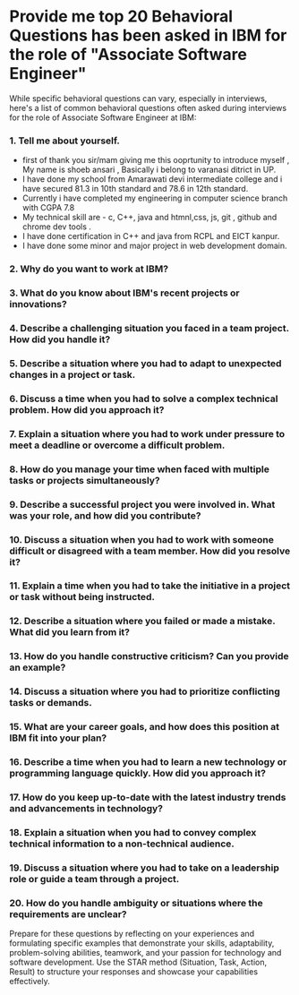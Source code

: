 # Provide me top 20 Behavioral Questions has been asked in IBM for the role of "Associate Software Engineer"


While specific behavioral questions can vary, especially in interviews, here's a list of common behavioral questions often asked during interviews for the role of Associate Software Engineer at IBM:

### 1. Tell me about yourself.

  - first of thank you sir/mam giving me this ooprtunity to introduce myself , My name is shoeb ansari , Basically i belong to varanasi ditrict in UP. 
  - I have done my school from Amarawati devi intermediate college and i have secured 81.3 in 10th standard and 78.6 in 12th standard.
  - Currently i have completed my engineering in computer science branch with CGPA 7.8 
  - My technical skill are - c, C++, java and htmnl,css, js, git , github and chrome dev tools .
  - I have done certification in C++ and java from RCPL and EICT kanpur.
  - I have done some minor and major project in web development domain.


### 2. Why do you want to work at IBM?
### 3. What do you know about IBM's recent projects or innovations?
### 4. Describe a challenging situation you faced in a team project. How did you handle it?
### 5. Describe a situation where you had to adapt to unexpected changes in a project or task.
### 6. Discuss a time when you had to solve a complex technical problem. How did you approach it?
### 7. Explain a situation where you had to work under pressure to meet a deadline or overcome a difficult problem.
### 8. How do you manage your time when faced with multiple tasks or projects simultaneously?
### 9. Describe a successful project you were involved in. What was your role, and how did you contribute?
### 10. Discuss a situation when you had to work with someone difficult or disagreed with a team member. How did you resolve it?
### 11. Explain a time when you had to take the initiative in a project or task without being instructed.
### 12. Describe a situation where you failed or made a mistake. What did you learn from it?
### 13. How do you handle constructive criticism? Can you provide an example?
### 14. Discuss a situation where you had to prioritize conflicting tasks or demands.
### 15. What are your career goals, and how does this position at IBM fit into your plan?
### 16. Describe a time when you had to learn a new technology or programming language quickly. How did you approach it?
### 17. How do you keep up-to-date with the latest industry trends and advancements in technology?
### 18. Explain a situation when you had to convey complex technical information to a non-technical audience.
### 19. Discuss a situation where you had to take on a leadership role or guide a team through a project.
### 20. How do you handle ambiguity or situations where the requirements are unclear?

Prepare for these questions by reflecting on your experiences and formulating specific examples that demonstrate your skills, adaptability, problem-solving abilities, teamwork, and your passion for technology and software development. Use the STAR method (Situation, Task, Action, Result) to structure your responses and showcase your capabilities effectively.